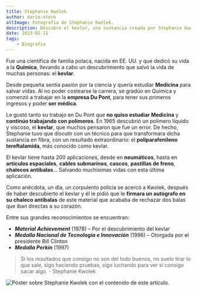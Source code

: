 ```yaml
---
title: Stephanie Kwolek
author: dario-otero
altImage: Fotografía de Stephanie Kwolek.
description: Descubre el kevlar, una sustancia creada por Stephanie Kwolek, una química que salvó vidas.
date: 2023-02-11
tags:
    - Biografia
---
```


Fue una científica de familia polaca, nacida en EE. UU. y que dedicó su vida a la **Química**, llevando a cabo un descubrimiento que salvó la vida de muchas personas: el **kevlar**.

Desde pequeña sentía pasión por la ciencia y quería estudiar **Medicina** para salvar vidas. Al no poder costearse la carrera, se gradúo en Química y comenzó a trabajar en la **empresa Du Pont**, para tener sus primeros ingresos y poder **ser médica**.

Le gustó tanto su trabajo en Du Pont que **no quiso estudiar Medicina** y **continúo trabajando con polímeros**. En 1965 descubrió un polímero líquido y viscoso, el **kevlar**, que muchos pensaron que fue un error. De hecho, Stephanie tuvo que discutir con un técnico para que transformara dicha sustancia en fibra, con un resultado extraordinario: el **poliparafenileno tereftalamida**, más conocido como kevlar.

El kevlar tiene hasta 200 aplicaciones, desde en **neumáticos**, hasta en **artículos espaciales**, **cables submarinos**, **cascos**, **pastillas de freno**, **chalecos antibalas**... Salvando muchísimas vidas con esta última aplicación.

Como anécdota, un día, un corpulento policía se acercó a Kwolek, después de haber descubierto el kevlar y él le pidió que le **firmara un autógrafo en su chaleco antibalas** de este material que acababa de rechazar dos balas que iban directas a su corazón.

Entre sus grandes reconocimientos se encuentran:

- ***Material Achievement*** (1978) – Por el descubrimiento del kevlar
- ***Medalla Nacional de Tecnología e Innovación*** (1996) – Otorgada por el presidente Bill Clinton
- ***Medalla Perkin*** (1997)

> Si los resultados que consigo no son del todo buenos, no suelo tirar lo que sale, sigo haciendo pruebas, sigo luchando para ver si consigo sacar algo. - Stephanie Kwolek

![Póster sobre Stephanie Kwolek con el contenido de este artículo.](/images/contenido/stephanie-kwolek/poster.webp)